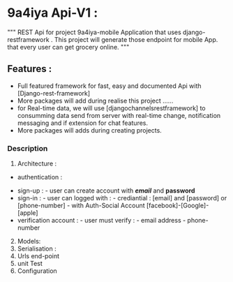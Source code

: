 # 9a4iya Api-V1 :
"""
REST Api for project 9a4iya-mobile Application that uses django-restframework .
This project will generate those endpoint for mobile App. that every user can get grocery online.
"""
## Features :

* Full featured framework for fast, easy and documented Api with
[Django-rest-framework]
* More packages will add during realise this project ......
* for Real-time data, we will use [djangochannelsrestframework] to consumming data send from server with real-time change, notification messaging and if extension for chat features.
* More packages will adds during creating projects.

### Description 
1. Architecture :
  * authentication :
  - sign-up :
        - user can create account with **_email_** and **__password__** 
  - sign-in :
        - user can  logged with :
               - crediantial : [email] and [password] or [phone-number]
               - with Auth-Social Account [facebook]-[Google]-[apple]
  - verification account :
        - user must verify :
               - email address
               - phone-number 
    
  
2. Models:
3. Serialisation :
4. Urls end-point
5. unit Test
6. Configuration
